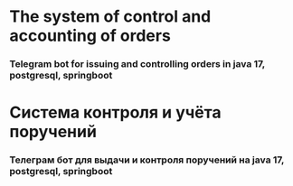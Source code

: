 # The system of control and accounting of orders
### Telegram bot for issuing and controlling orders in java 17, postgresql, springboot

# Система контроля и учёта поручений
### Телеграм бот для выдачи и контроля поручений на java 17, postgresql, springboot